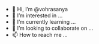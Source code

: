 - 👋 Hi, I’m @vohrasanya
- 👀 I’m interested in ...
- 🌱 I’m currently learning ...
- 💞️ I’m looking to collaborate on ...
- 📫 How to reach me ...

<!---
vohrasanya/vohrasanya is a ✨ special ✨ repository because its `README.md` (this file) appears on your GitHub profile.
You can click the Preview link to take a look at your changes.
--->
